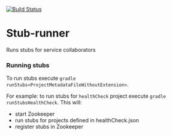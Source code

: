[![Build Status](https://travis-ci.org/4finance/stub-runner.svg?branch=master)](https://travis-ci.org/4finance/stub-runner)

Stub-runner
===========

Runs stubs for service collaborators

### Running stubs

To run stubs execute `gradle runStubs<ProjectMetadataFileWithoutExtension>`.

For example: to run stubs for `healthCheck` project execute `gradle runStubsHealthCheck`.
This will:
* start Zookeeper
* run stubs for projects defined in healthCheck.json
* register stubs in Zookeeper
